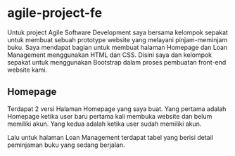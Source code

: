 # agile-project-fe

Untuk project Agile Software Development saya bersama kelompok sepakat untuk membuat sebuah prototype website yang melayani pinjam-meminjam buku. Saya mendapat bagian untuk membuat halaman Homepage dan Loan Management menggunakan HTML dan CSS. Disini saya dan kelompok sepakat untuk menggunakan Bootstrap dalam proses pembuatan front-end website kami.

## Homepage

Terdapat 2 versi Halaman Homepage yang saya buat. Yang pertama adalah Homepage ketika user baru pertama kali membuka website dan belum memiliki akun. Yang kedua adalah ketika user sudah memiliki akun. 

Lalu untuk halaman Loan Management terdapat tabel yang berisi detail peminjaman buku yang sedang berjalan. 



